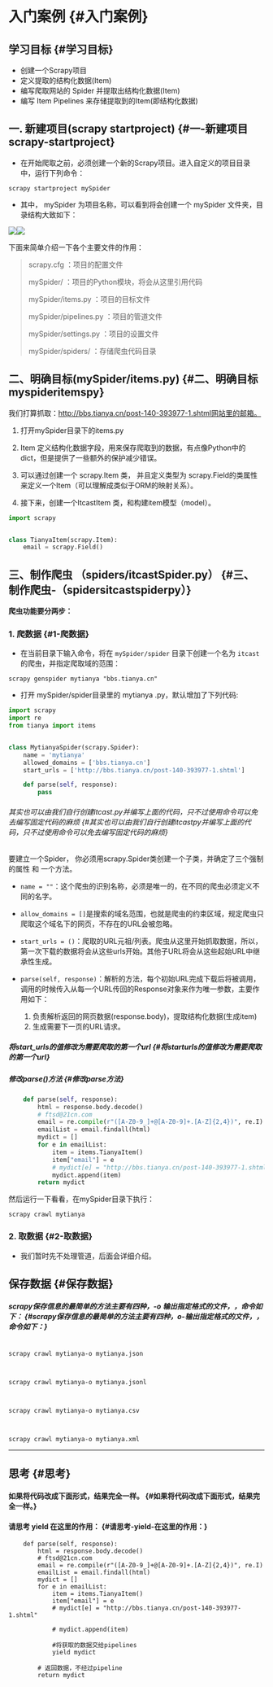 # 入门案例 {#入门案例}

## 学习目标 {#学习目标}

* 创建一个Scrapy项目
* 定义提取的结构化数据\(Item\)
* 编写爬取网站的 Spider 并提取出结构化数据\(Item\)
* 编写 Item Pipelines 来存储提取到的Item\(即结构化数据\)

## 一. 新建项目\(scrapy startproject\) {#一-新建项目scrapy-startproject}

* 在开始爬取之前，必须创建一个新的Scrapy项目。进入自定义的项目目录中，运行下列命令：

```
scrapy startproject mySpider

```

* 其中， mySpider 为项目名称，可以看到将会创建一个 mySpider 文件夹，目录结构大致如下：

![](../images/7.2.png)![](/assets/myscrapy.png)

下面来简单介绍一下各个主要文件的作用：

> scrapy.cfg ：项目的配置文件
>
> mySpider/ ：项目的Python模块，将会从这里引用代码
>
> mySpider/items.py ：项目的目标文件
>
> mySpider/pipelines.py ：项目的管道文件
>
> mySpider/settings.py ：项目的设置文件
>
> mySpider/spiders/ ：存储爬虫代码目录

## 二、明确目标\(mySpider/items.py\) {#二、明确目标myspideritemspy}

我们打算抓取：http://bbs.tianya.cn/post-140-393977-1.shtml网站里的邮箱。

1. 打开mySpider目录下的items.py

2. Item 定义结构化数据字段，用来保存爬取到的数据，有点像Python中的dict，但是提供了一些额外的保护减少错误。

3. 可以通过创建一个 scrapy.Item 类， 并且定义类型为 scrapy.Field的类属性来定义一个Item（可以理解成类似于ORM的映射关系）。

4. 接下来，创建一个ItcastItem 类，和构建item模型（model）。

```py
import scrapy


class TianyaItem(scrapy.Item):
    email = scrapy.Field()

```

## 三、制作爬虫 （spiders/itcastSpider.py） {#三、制作爬虫-（spidersitcastspiderpy）}

**爬虫功能要分两步：**

### 1. 爬数据 {#1-爬数据}

* 在当前目录下输入命令，将在
  `mySpider/spider`
  目录下创建一个名为
  `itcast`
  的爬虫，并指定爬取域的范围：

```
scrapy genspider mytianya "bbs.tianya.cn"

```

* 打开 mySpider/spider目录里的 mytianya .py，默认增加了下列代码:

```py
import scrapy
import re
from tianya import items


class MytianyaSpider(scrapy.Spider):
    name = 'mytianya'
    allowed_domains = ['bbs.tianya.cn']
    start_urls = ['http://bbs.tianya.cn/post-140-393977-1.shtml']

    def parse(self, response):
        pass
```

###### 其实也可以由我们自行创建itcast.py并编写上面的代码，只不过使用命令可以免去编写固定代码的麻烦 {#其实也可以由我们自行创建itcastpy并编写上面的代码，只不过使用命令可以免去编写固定代码的麻烦}

要建立一个Spider， 你必须用scrapy.Spider类创建一个子类，并确定了三个强制的属性 和 一个方法。

* `name = ""`：这个爬虫的识别名称，必须是唯一的，在不同的爬虫必须定义不同的名字。

* `allow_domains = []`是搜索的域名范围，也就是爬虫的约束区域，规定爬虫只爬取这个域名下的网页，不存在的URL会被忽略。

* `start_urls = ()`：爬取的URL元祖/列表。爬虫从这里开始抓取数据，所以，第一次下载的数据将会从这些urls开始。其他子URL将会从这些起始URL中继承性生成。

* `parse(self, response)`：解析的方法，每个初始URL完成下载后将被调用，调用的时候传入从每一个URL传回的Response对象来作为唯一参数，主要作用如下：

  1. 负责解析返回的网页数据\(response.body\)，提取结构化数据\(生成item\)
  2. 生成需要下一页的URL请求。

##### 将start\_urls的值修改为需要爬取的第一个url {#将starturls的值修改为需要爬取的第一个url}



##### 修改parse\(\)方法 {#修改parse方法}

```py
    def parse(self, response):
        html = response.body.decode()
        # ftsd@21cn.com
        email = re.compile(r"([A-Z0-9_]+@[A-Z0-9]+.[A-Z]{2,4})", re.I)
        emailList = email.findall(html)
        mydict = []
        for e in emailList:
            item = items.TianyaItem()
            item["email"] = e
            # mydict[e] = "http://bbs.tianya.cn/post-140-393977-1.shtml"
            mydict.append(item)
        return mydict
```

然后运行一下看看，在mySpider目录下执行：

```
scrapy crawl mytianya
```

### 2. 取数据 {#2-取数据}

* 我们暂时先不处理管道，后面会详细介绍。

## 保存数据 {#保存数据}

##### scrapy保存信息的最简单的方法主要有四种，-o 输出指定格式的文件，，命令如下： {#scrapy保存信息的最简单的方法主要有四种，o-输出指定格式的文件，，命令如下：}

```

scrapy crawl mytianya-o mytianya.json



scrapy crawl mytianya-o mytianya.jsonl



scrapy crawl mytianya-o mytianya.csv



scrapy crawl mytianya-o mytianya.xml

```

---

## 思考 {#思考}

#### 如果将代码改成下面形式，结果完全一样。 {#如果将代码改成下面形式，结果完全一样。}

#### 请思考 yield 在这里的作用： {#请思考-yield-在这里的作用：}

```
    def parse(self, response):
        html = response.body.decode()
        # ftsd@21cn.com
        email = re.compile(r"([A-Z0-9_]+@[A-Z0-9]+.[A-Z]{2,4})", re.I)
        emailList = email.findall(html)
        mydict = []
        for e in emailList:
            item = items.TianyaItem()
            item["email"] = e
            # mydict[e] = "http://bbs.tianya.cn/post-140-393977-1.shtml"
           
            # mydict.append(item)
            
            #将获取的数据交给pipelines
            yield mydict
            
        # 返回数据，不经过pipeline
        return mydict
```



